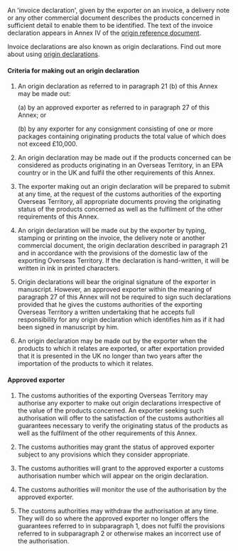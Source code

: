 An 'invoice declaration', given by the exporter on an invoice, a delivery note or any other commercial document describes the products concerned in sufficient detail to enable them to be identified. The text of the invoice declaration appears in Annex IV of the [origin reference document](ord).

Invoice declarations are also known as origin declarations. Find out more about using [origin declarations](https://www.gov.uk/guidance/get-proof-of-origin-for-your-goods#origin-declaration).

#### Criteria for making out an origin declaration

1. An origin declaration as referred to in paragraph 21 (b) of this Annex may be made out:

    (a) by an approved exporter as referred to in paragraph 27 of this Annex; or

    (b) by any exporter for any consignment consisting of one or more packages containing originating products the total value of which does not exceed £10,000.

2. An origin declaration may be made out if the products concerned can be considered as products originating in an Overseas Territory, in an EPA country or in the UK and fulfil the other requirements of this Annex.

3. The exporter making out an origin declaration will be prepared to submit at any time, at the request of the customs authorities of the exporting Overseas Territory, all appropriate documents proving the originating status of the products concerned as well as the fulfilment of the other requirements of this Annex.

4. An origin declaration will be made out by the exporter by typing, stamping or printing on the invoice, the delivery note or another commercial document, the origin declaration described in paragraph 21 and in accordance with the provisions of the domestic law of the exporting Overseas Territory. If the declaration is hand-written, it will be written in ink in printed characters.

5. Origin declarations will bear the original signature of the exporter in manuscript. However, an approved exporter within the meaning of paragraph 27 of this Annex will not be required to sign such declarations provided that he gives the customs authorities of the exporting Overseas Territory a written undertaking that he accepts full responsibility for any origin declaration which identifies him as if it had been signed in manuscript by him.

6. An origin declaration may be made out by the exporter when the products to which it relates are exported, or after exportation provided that it is presented in the UK no longer than two years after the importation of the products to which it relates.

#### Approved exporter

1. The customs authorities of the exporting Overseas Territory may authorise any exporter to make out origin declarations irrespective of the value of the products concerned. An exporter seeking such authorisation will offer to the satisfaction of the customs authorities all guarantees necessary to verify the originating status of the products as well as the fulfilment of the other requirements of this Annex.

2. The customs authorities may grant the status of approved exporter subject to any provisions which they consider appropriate.

3. The customs authorities will grant to the approved exporter a customs authorisation number which will appear on the origin declaration.

4. The customs authorities will monitor the use of the authorisation by the approved exporter.

5. The customs authorities may withdraw the authorisation at any time. They will do so where the approved exporter no longer offers the guarantees referred to in subparagraph 1, does not fulfil the provisions referred to in subparagraph 2 or otherwise makes an incorrect use of the authorisation.
